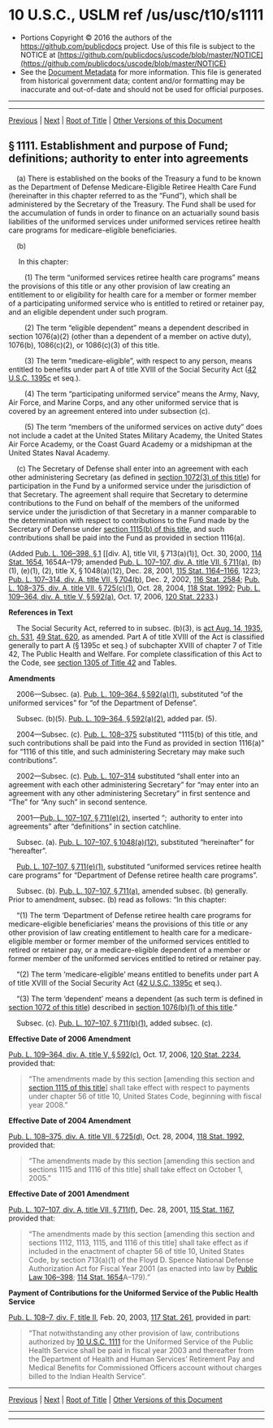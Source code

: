 ---
---

# 10 U.S.C., USLM ref /us/usc/t10/s1111

* Portions Copyright © 2016 the authors of the https://github.com/publicdocs project.
  Use of this file is subject to the NOTICE at [https://github.com/publicdocs/uscode/blob/master/NOTICE](https://github.com/publicdocs/uscode/blob/master/NOTICE)
* See the [Document Metadata](././../../../../../..//README.md) for more information.
  This file is generated from historical government data; content and/or formatting may be inaccurate and out-of-date and should not be used for official purposes.

----------
----------

[Previous](./../../../../../..//us/usc/t10/stA/ptII/ch56/m__us_usc_t10_stA_ptII_ch56.md) | [Next](./../../../../../..//us/usc/t10/stA/ptII/ch56/m__us_usc_t10_s1112.md) | [Root of Title](./../../../../../../) | [Other Versions of this Document](https://publicdocs.github.io/go/links?ns=uslm&ref=%2Fus%2Fusc%2Ft10%2Fs1111)

## § 1111. Establishment and purpose of Fund; definitions; authority to enter into agreements

    (a) There is established on the books of the Treasury a fund to be known as the Department of Defense Medicare-Eligible Retiree Health Care Fund (hereinafter in this chapter referred to as the “Fund”), which shall be administered by the Secretary of the Treasury. The Fund shall be used for the accumulation of funds in order to finance on an actuarially sound basis liabilities of the uniformed services under uniformed services retiree health care programs for medicare-eligible beneficiaries.

    (b)

     In this chapter:

        (1) The term “uniformed services retiree health care programs” means the provisions of this title or any other provision of law creating an entitlement to or eligibility for health care for a member or former member of a participating uniformed service who is entitled to retired or retainer pay, and an eligible dependent under such program.

        (2) The term “eligible dependent” means a dependent described in section 1076(a)(2) (other than a dependent of a member on active duty), 1076(b), 1086(c)(2), or 1086(c)(3) of this title.

        (3) The term “medicare-eligible”, with respect to any person, means entitled to benefits under part A of title XVIII of the Social Security Act ([42 U.S.C. 1395c][/us/usc/t42/s1395c] et seq.).

        (4) The term “participating uniformed service” means the Army, Navy, Air Force, and Marine Corps, and any other uniformed service that is covered by an agreement entered into under subsection (c).

        (5) The term “members of the uniformed services on active duty” does not include a cadet at the United States Military Academy, the United States Air Force Academy, or the Coast Guard Academy or a midshipman at the United States Naval Academy.

    (c) The Secretary of Defense shall enter into an agreement with each other administering Secretary (as defined in [section 1072(3) of this title][/us/usc/t10/s1072/3]) for participation in the Fund by a uniformed service under the jurisdiction of that Secretary. The agreement shall require that Secretary to determine contributions to the Fund on behalf of the members of the uniformed service under the jurisdiction of that Secretary in a manner comparable to the determination with respect to contributions to the Fund made by the Secretary of Defense under [section 1115(b) of this title][/us/usc/t10/s1115/b], and such contributions shall be paid into the Fund as provided in section 1116(a).

(Added [Pub. L. 106–398, § 1][/us/pl/106/398/s1] \[\[div. A\], title VII, § 713(a)(1)\], Oct. 30, 2000, [114 Stat. 1654][/us/stat/114/1654], 1654A–179; amended [Pub. L. 107–107, div. A, title VII, § 711(a)][/us/pl/107/107/s711/a], (b)(1), (e)(1), (2), title X, § 1048(a)(12), Dec. 28, 2001, [115 Stat. 1164–1166][/us/stat/115/1164-1166], 1223; [Pub. L. 107–314, div. A, title VII, § 704(b)][/us/pl/107/314/s704/b], Dec. 2, 2002, [116 Stat. 2584][/us/stat/116/2584]; [Pub. L. 108–375, div. A, title VII, § 725(c)(1)][/us/pl/108/375/s725/c/1], Oct. 28, 2004, [118 Stat. 1992][/us/stat/118/1992]; [Pub. L. 109–364, div. A, title V, § 592(a)][/us/pl/109/364/s592/a], Oct. 17, 2006, [120 Stat. 2233][/us/stat/120/2233].)

 __References in Text__ 

    The Social Security Act, referred to in subsec. (b)(3), is [act Aug. 14, 1935, ch. 531][/us/act/1935-08-14/ch531], [49 Stat. 620][/us/stat/49/620], as amended. Part A of title XVIII of the Act is classified generally to part A (§ 1395c et seq.) of subchapter XVIII of chapter 7 of Title 42, The Public Health and Welfare. For complete classification of this Act to the Code, see [section 1305 of Title 42][/us/usc/t42/s1305] and Tables.

 __Amendments__ 

    2006—Subsec. (a). [Pub. L. 109–364, § 592(a)(1)][/us/pl/109/364/s592/a/1], substituted “of the uniformed services” for “of the Department of Defense”.

    Subsec. (b)(5). [Pub. L. 109–364, § 592(a)(2)][/us/pl/109/364/s592/a/2], added par. (5).

    2004—Subsec. (c). [Pub. L. 108–375][/us/pl/108/375] substituted “1115(b) of this title, and such contributions shall be paid into the Fund as provided in section 1116(a)” for “1116 of this title, and such administering Secretary may make such contributions”.

    2002—Subsec. (c). [Pub. L. 107–314][/us/pl/107/314] substituted “shall enter into an agreement with each other administering Secretary” for “may enter into an agreement with any other administering Secretary” in first sentence and “The” for “Any such” in second sentence.

    2001—[Pub. L. 107–107, § 711(e)(2)][/us/pl/107/107/s711/e/2], inserted “; authority to enter into agreements” after “definitions” in section catchline.

    Subsec. (a). [Pub. L. 107–107, § 1048(a)(12)][/us/pl/107/107/s1048/a/12], substituted “hereinafter” for “hereafter”.

    [Pub. L. 107–107, § 711(e)(1)][/us/pl/107/107/s711/e/1], substituted “uniformed services retiree health care programs” for “Department of Defense retiree health care programs”.

    Subsec. (b). [Pub. L. 107–107, § 711(a)][/us/pl/107/107/s711/a], amended subsec. (b) generally. Prior to amendment, subsec. (b) read as follows: “In this chapter:

    “(1) The term ‘Department of Defense retiree health care programs for medicare-eligible beneficiaries’ means the provisions of this title or any other provision of law creating entitlement to health care for a medicare-eligible member or former member of the uniformed services entitled to retired or retainer pay, or a medicare-eligible dependent of a member or former member of the uniformed services entitled to retired or retainer pay.

    “(2) The term ‘medicare-eligible’ means entitled to benefits under part A of title XVIII of the Social Security Act ([42 U.S.C. 1395c][/us/usc/t42/s1395c] et seq.).

    “(3) The term ‘dependent’ means a dependent (as such term is defined in [section 1072 of this title][/us/usc/t10/s1072]) described in [section 1076(b)(1) of this title][/us/usc/t10/s1076/b/1].”

    Subsec. (c). [Pub. L. 107–107, § 711(b)(1)][/us/pl/107/107/s711/b/1], added subsec. (c).

 __Effective Date of 2006 Amendment__ 

[Pub. L. 109–364, div. A, title V, § 592(c)][/us/pl/109/364/s592/c], Oct. 17, 2006, [120 Stat. 2234][/us/stat/120/2234], provided that: 

> “The amendments made by this section \[amending this section and [section 1115 of this title][/us/usc/t10/s1115]\] shall take effect with respect to payments under chapter 56 of title 10, United States Code, beginning with fiscal year 2008.”

 __Effective Date of 2004 Amendment__ 

[Pub. L. 108–375, div. A, title VII, § 725(d)][/us/pl/108/375/s725/d], Oct. 28, 2004, [118 Stat. 1992][/us/stat/118/1992], provided that: 

> “The amendments made by this section \[amending this section and sections 1115 and 1116 of this title\] shall take effect on October 1, 2005.”

 __Effective Date of 2001 Amendment__ 

[Pub. L. 107–107, div. A, title VII, § 711(f)][/us/pl/107/107/s711/f], Dec. 28, 2001, [115 Stat. 1167][/us/stat/115/1167], provided that: 

> “The amendments made by this section \[amending this section and sections 1112, 1113, 1115, and 1116 of this title\] shall take effect as if included in the enactment of chapter 56 of title 10, United States Code, by section 713(a)(1) of the Floyd D. Spence National Defense Authorization Act for Fiscal Year 2001 (as enacted into law by [Public Law 106–398][/us/pl/106/398]; [114 Stat. 1654][/us/stat/114/1654]A–179).”

 __Payment of Contributions for the Uniformed Service of the Public Health Service__ 

[Pub. L. 108–7, div. F, title II][/us/pl/108/7], Feb. 20, 2003, [117 Stat. 261][/us/stat/117/261], provided in part: 

> “That notwithstanding any other provision of law, contributions authorized by [10 U.S.C. 1111][/us/usc/t10/s1111] for the Uniformed Service of the Public Health Service shall be paid in fiscal year 2003 and thereafter from the Department of Health and Human Services’ Retirement Pay and Medical Benefits for Commissioned Officers account without charges billed to the Indian Health Service”.

----------

[Previous](./../../../../../..//us/usc/t10/stA/ptII/ch56/m__us_usc_t10_stA_ptII_ch56.md) | [Next](./../../../../../..//us/usc/t10/stA/ptII/ch56/m__us_usc_t10_s1112.md) | [Root of Title](./../../../../../../) | [Other Versions of this Document](https://publicdocs.github.io/go/links?ns=uslm&ref=%2Fus%2Fusc%2Ft10%2Fs1111)

----------
----------

[/us/usc/t42/s1395c]: https://publicdocs.github.io/go/links?ns=uslm&ref=%2Fus%2Fusc%2Ft42%2Fs1395c
[/us/usc/t10/s1072/3]: https://publicdocs.github.io/go/links?ns=uslm&ref=%2Fus%2Fusc%2Ft10%2Fs1072%2F3
[/us/usc/t10/s1115/b]: https://publicdocs.github.io/go/links?ns=uslm&ref=%2Fus%2Fusc%2Ft10%2Fs1115%2Fb
[/us/pl/106/398/s1]: https://publicdocs.github.io/go/links?ns=uslm&ref=%2Fus%2Fpl%2F106%2F398%2Fs1
[/us/stat/114/1654]: https://publicdocs.github.io/go/links?ns=uslm&ref=%2Fus%2Fstat%2F114%2F1654
[/us/pl/107/107/s711/a]: https://publicdocs.github.io/go/links?ns=uslm&ref=%2Fus%2Fpl%2F107%2F107%2Fs711%2Fa
[/us/stat/115/1164-1166]: https://publicdocs.github.io/go/links?ns=uslm&ref=%2Fus%2Fstat%2F115%2F1164-1166
[/us/pl/107/314/s704/b]: https://publicdocs.github.io/go/links?ns=uslm&ref=%2Fus%2Fpl%2F107%2F314%2Fs704%2Fb
[/us/stat/116/2584]: https://publicdocs.github.io/go/links?ns=uslm&ref=%2Fus%2Fstat%2F116%2F2584
[/us/pl/108/375/s725/c/1]: https://publicdocs.github.io/go/links?ns=uslm&ref=%2Fus%2Fpl%2F108%2F375%2Fs725%2Fc%2F1
[/us/stat/118/1992]: https://publicdocs.github.io/go/links?ns=uslm&ref=%2Fus%2Fstat%2F118%2F1992
[/us/pl/109/364/s592/a]: https://publicdocs.github.io/go/links?ns=uslm&ref=%2Fus%2Fpl%2F109%2F364%2Fs592%2Fa
[/us/stat/120/2233]: https://publicdocs.github.io/go/links?ns=uslm&ref=%2Fus%2Fstat%2F120%2F2233
[/us/act/1935-08-14/ch531]: https://publicdocs.github.io/go/links?ns=uslm&ref=%2Fus%2Fact%2F1935-08-14%2Fch531
[/us/stat/49/620]: https://publicdocs.github.io/go/links?ns=uslm&ref=%2Fus%2Fstat%2F49%2F620
[/us/usc/t42/s1305]: https://publicdocs.github.io/go/links?ns=uslm&ref=%2Fus%2Fusc%2Ft42%2Fs1305
[/us/pl/109/364/s592/a/1]: https://publicdocs.github.io/go/links?ns=uslm&ref=%2Fus%2Fpl%2F109%2F364%2Fs592%2Fa%2F1
[/us/pl/109/364/s592/a/2]: https://publicdocs.github.io/go/links?ns=uslm&ref=%2Fus%2Fpl%2F109%2F364%2Fs592%2Fa%2F2
[/us/pl/108/375]: https://publicdocs.github.io/go/links?ns=uslm&ref=%2Fus%2Fpl%2F108%2F375
[/us/pl/107/314]: https://publicdocs.github.io/go/links?ns=uslm&ref=%2Fus%2Fpl%2F107%2F314
[/us/pl/107/107/s711/e/2]: https://publicdocs.github.io/go/links?ns=uslm&ref=%2Fus%2Fpl%2F107%2F107%2Fs711%2Fe%2F2
[/us/pl/107/107/s1048/a/12]: https://publicdocs.github.io/go/links?ns=uslm&ref=%2Fus%2Fpl%2F107%2F107%2Fs1048%2Fa%2F12
[/us/pl/107/107/s711/e/1]: https://publicdocs.github.io/go/links?ns=uslm&ref=%2Fus%2Fpl%2F107%2F107%2Fs711%2Fe%2F1
[/us/pl/107/107/s711/a]: https://publicdocs.github.io/go/links?ns=uslm&ref=%2Fus%2Fpl%2F107%2F107%2Fs711%2Fa
[/us/usc/t42/s1395c]: https://publicdocs.github.io/go/links?ns=uslm&ref=%2Fus%2Fusc%2Ft42%2Fs1395c
[/us/usc/t10/s1072]: https://publicdocs.github.io/go/links?ns=uslm&ref=%2Fus%2Fusc%2Ft10%2Fs1072
[/us/usc/t10/s1076/b/1]: https://publicdocs.github.io/go/links?ns=uslm&ref=%2Fus%2Fusc%2Ft10%2Fs1076%2Fb%2F1
[/us/pl/107/107/s711/b/1]: https://publicdocs.github.io/go/links?ns=uslm&ref=%2Fus%2Fpl%2F107%2F107%2Fs711%2Fb%2F1
[/us/pl/109/364/s592/c]: https://publicdocs.github.io/go/links?ns=uslm&ref=%2Fus%2Fpl%2F109%2F364%2Fs592%2Fc
[/us/stat/120/2234]: https://publicdocs.github.io/go/links?ns=uslm&ref=%2Fus%2Fstat%2F120%2F2234
[/us/usc/t10/s1115]: https://publicdocs.github.io/go/links?ns=uslm&ref=%2Fus%2Fusc%2Ft10%2Fs1115
[/us/pl/108/375/s725/d]: https://publicdocs.github.io/go/links?ns=uslm&ref=%2Fus%2Fpl%2F108%2F375%2Fs725%2Fd
[/us/stat/118/1992]: https://publicdocs.github.io/go/links?ns=uslm&ref=%2Fus%2Fstat%2F118%2F1992
[/us/pl/107/107/s711/f]: https://publicdocs.github.io/go/links?ns=uslm&ref=%2Fus%2Fpl%2F107%2F107%2Fs711%2Ff
[/us/stat/115/1167]: https://publicdocs.github.io/go/links?ns=uslm&ref=%2Fus%2Fstat%2F115%2F1167
[/us/pl/106/398]: https://publicdocs.github.io/go/links?ns=uslm&ref=%2Fus%2Fpl%2F106%2F398
[/us/stat/114/1654]: https://publicdocs.github.io/go/links?ns=uslm&ref=%2Fus%2Fstat%2F114%2F1654
[/us/pl/108/7]: https://publicdocs.github.io/go/links?ns=uslm&ref=%2Fus%2Fpl%2F108%2F7
[/us/stat/117/261]: https://publicdocs.github.io/go/links?ns=uslm&ref=%2Fus%2Fstat%2F117%2F261
[/us/usc/t10/s1111]: https://publicdocs.github.io/go/links?ns=uslm&ref=%2Fus%2Fusc%2Ft10%2Fs1111



